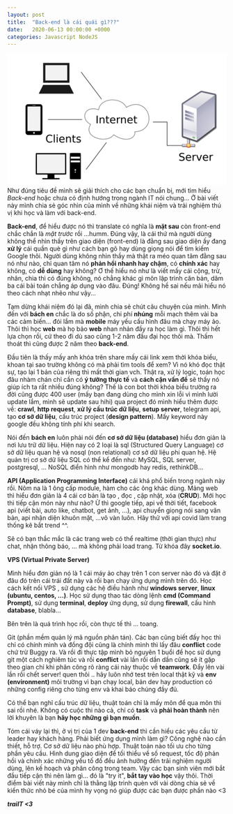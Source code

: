 ```yaml
---
layout: post
title:  "Back-end là cái quái gì???"
date:   2020-06-13 00:00:00 +0000
categories: Javascript NodeJS
---
```

![Mô hình client - server](/assets/9.PNG)
Như đúng tiêu đề mình sẽ giải thích cho các bạn chuẩn bị, mới tìm hiểu *Back-end* hoặc chưa có định hướng trong ngành IT nói chung... Ở bài viết này mình chia sẻ góc nhìn của mình về những khái niệm và trải nghiệm thú vị khi học và làm với back-end.

**Back-end**, để hiểu được nó thì translate có nghĩa là **mặt sau** còn front-end chắc chắn là *mặt trước* rồi ...humm. Đúng vậy, là cái thứ mà người dùng không thể nhìn thấy trên giao diện (front-end) là đằng sau giao diện ấy đang **xử lý** cái quần què gì như cách bạn gõ hay dùng giọng nói để tìm kiếm Google thôi. Người dùng không nhìn thầy mà thật ra méo quan tâm đằng sau nó như nào, chỉ quan tâm nó **phản hồi nhanh hay chậm**, có **chính xác** hay không, có **dễ dùng** hay không?
Ơ thế hiểu nó như là viết mấy cái cộng, trừ, nhân, chia thì có đúng không, nó chẳng khác gì môn lập trình căn bản, dăm ba cái bài toán chẳng áp dụng vào đâu. Đúng! Không hề sai nếu mãi hiểu nó theo cách nhạt nhẽo như vậy...

Tạm dừng khái niệm đó lại đã, mình chia sẻ chút câu chuyện của mình. Mình đến với **bách en** chắc là do số phận, chi phí **nhúng** mỗi mạch thêm vài ba các cảm biến... đói lắm mà **mobile** máy yếu cấu hình đâu mà chạy máy ảo. Thôi thì học **web** mà họ bảo **web** nhan nhản đầy ra học làm gì.
Thôi thì hết lựa chọn rồi, cứ theo đi dù sao cũng 1-2 năm đầu đại học thôi mà. Thấm thoát thì cũng được 2 năm theo **back-end**.

Đầu tiên là thấy mấy anh khóa trên share mấy cái link xem thời khóa biểu, khoan tại sao trường không có mà phải tìm tools để xem? Vì nó khó đọc thật sự, tạo lại 1 bản của riêng thì mất thời gian vch. Thật ra, xử lý logic, toán học đâu nhàm chán chỉ cần có **ý tưởng thực tế** và **cách cận vấn đề** sẽ thấy nó giúp ích ta rất nhiều đúng không? Thế là con bot thời khóa biểu trường ra đời cũng được 400 user (mấy bạn đang dùng cho mình xin lỗi vì mình lười update lắm, mình sẽ update sau hihi) qua project đó mình hiểu thêm được về: **crawl**, **http request**, **xử lý cấu trúc dữ liệu**, **setup server**, telegram api, tạo **cơ sở dữ liệu**, cấu trúc project (**design pattern**). Mấy keyword này google đều không tính phí khi search.

Nói đến **bách en** luôn phải nói đến **cơ sở dữ liệu (database)** hiểu đơn giản là nơi lưu trữ dữ liệu. Hiện nay có 2 loại là sql (Structured Query Language) cơ sở dữ liệu quan hệ và nosql (non relational) cơ sở dữ liệu phi quan hệ. Hệ quản trị cơ sở dữ liệu SQL có thể kể đến như: MySQL, SQL server, postgresql, ... NoSQL điển hình như mongodb hay redis, rethinkDB...

**API (Application Programming Interface)** cái khá phổ biến trong ngành này rồi. Nôm na là 1 ông cấp module, hàm cho các ông khác dùng. Mảng web thì hiểu đơn giản là 4 cái cơ bản là tạo , đọc , cập nhật, xóa (**CRUD**). Mới học thì tiếp cận món này như nào? Ừ thì google tiếp, api về thời tiết, facebook api (viết bài, auto like, chatbot, get ảnh, ...), api chuyển giọng nói sang văn bản, api nhận diện khuôn mặt, ...vô vàn luôn. Hãy thử với api covid làm trang thống kê bắt trend ^^.
 
Sẽ có bạn thắc mắc là các trang web có thể realtime (thời gian thực) như chat, nhận thông báo, ... mà không phải load trang. Từ khóa đây **socket.io**.

**VPS (Virtual Private Server)**

Mình hiểu đơn giản nó là 1 cái máy ảo chạy trên 1 con server nào đó và đặt ở đâu đó trên cái trái đất này và rồi bạn chạy ứng dụng mình trên đó. Học cách kết nối VPS , sử dụng các hệ điều hành như **windows server**, **linux (ubuntu, centos, ...)**. Học sử dụng thao tác dòng lệnh **cmd (Command Prompt)**, sử dụng **terminal**, **deploy** ứng dụng, sử dụng **firewall**, cấu hình **database**, blabla...

Bên trên là quá trình học rồi, còn thực tế thì ... toang.

Git (phần mềm quản lý mã nguồn phân tán). Các bạn cũng biết đấy học thì chỉ có chính mình và đồng đội cũng là chính mình thì lấy đâu **conflict** code chứ trừ Buggy ra. Và rồi đi thực tập mình bỏ nguyên 1 buổi để học sử dụng git một cách nghiêm túc và rồi **conflict** vài lần rồi dần dần cũng sẽ ít gặp theo gian chỉ khi phân công rõ ràng cái này thuộc về **teamwork**. Đẩy lên vài lần rồi chết server! quen thôi .. hãy luôn nhớ test trên local thật kỹ và **env (environment)** môi trường vì bạn chạy local, bản dev hay production có những config riêng cho từng env và khai báo chúng đầy đủ.

Có thể bạn nghĩ cấu trúc dữ liệu, thuật toán chỉ là mấy môn để qua môn thì sai rồi nhé. Không có cuộc thi nào cả, chỉ có **task** và **phải hoàn thành** nên lời khuyên là bạn **hãy học những gì bạn muốn**.

Tóm cái váy lại thì, ở vị trị của 1 dev **back-end** thì cần hiểu các yêu cầu từ leader hay khách hàng. Phải biết ứng dụng mình làm gì? Công nghệ nào cần thiết, hỗ trợ. Cơ sở dữ liệu nào phù hợp. Thuật toán nào tối ưu cho từng phần yêu cầu. Hình dung giao diện để tối thiểu về số request, tốc độ phản hồi và chính xác những yếu tố đố đều ảnh hưởng đến trải nghiệm người dùng, lên kế hoạch và phân công trong team. Vậy các bạn sinh viên mới bắt đầu tiếp cận thì nên làm gì... đó là "try it", **bắt tay vào học** vậy thôi. Thời điểm bài viết này mình chỉ là thằng lập trình quèn với vài dòng chia sẻ về kiến thức nhỏ bé của mình hy vọng nó giúp được các bạn được phần nào <3

***traiIT <3***

